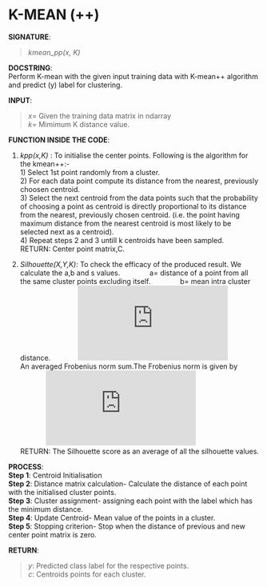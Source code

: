 # K-MEAN (++)

**SIGNATURE**:   
>_kmean_pp(x, K)_

**DOCSTRING**:  
Perform K-mean with the given input training data with K-mean++ algorithm and predict (y) label for clustering.  

**INPUT**:  
>*x*= Given the training data matrix in ndarray  
*k*= Mimimum K distance value.

**FUNCTION INSIDE THE CODE**:  
1) _kpp(x,K)_ : To initialise the center points. Following is the algorithm for the kmean++:-  
        1) Select 1st point randomly from a cluster.  
        2) For each data point compute its distance from the nearest, previously choosen centroid.  
        3) Select the next centroid from the data points such that the probability of choosing a point as centroid is directly proportional to its distance from the nearest, previously chosen centroid. (i.e. the point having maximum distance from the nearest centroid is most likely to be selected next as a centroid).  
        4) Repeat steps 2 and 3 untill k centroids have been sampled.  
RETURN: Center point matrix,C.   

2) _Silhouette(X,Y,K)_: To check the efficacy of the produced result. We calculate the a,b and s values. 
&nbsp;&nbsp;&nbsp;&nbsp;&nbsp;&nbsp;&nbsp;&nbsp;&nbsp;&nbsp;&nbsp;&nbsp;&nbsp; a= distance of a point from all the same cluster points excluding itself.
&nbsp;&nbsp;&nbsp;&nbsp;&nbsp;&nbsp;&nbsp;&nbsp;&nbsp;&nbsp;&nbsp;&nbsp;&nbsp;&nbsp;b= mean intra cluster distance.
&nbsp;&nbsp;&nbsp;&nbsp;&nbsp;&nbsp;&nbsp;&nbsp;&nbsp;&nbsp;&nbsp;&nbsp;&nbsp;![](http://latex.codecogs.com/gif.latex?s%3D%5Cbegin%7Bcases%7D%200%26%20%5Ctext%7B%20if%20%7D%20a%3Db%20%5C%5C%201-%5Cfrac%7Ba%7D%7Bb%7D%26%20%5Ctext%7B%20if%20%7D%20a%3Cb%20%5C%5C%20%5Cfrac%7Bb%7D%7Ba%7D-1%26%20%5Ctext%7B%20if%20%7D%20a%3Eb%20%5Cend%7Bcases%7D)  
An averaged Frobenius norm sum.The Frobenius norm is given by 
&nbsp;&nbsp;&nbsp;&nbsp;&nbsp;&nbsp;&nbsp;&nbsp;&nbsp;&nbsp;&nbsp;&nbsp;&nbsp;![](http://latex.codecogs.com/gif.latex?%7C%7CA%7C%7C_F%20%3D%20%5B%5Csum_%7Bi%2Cj%7D%20abs%28a_%7Bi%2Cj%7D%29%5E2%5D%5E%7B1/2%7D)  
RETURN:
The Silhouette score as an average of all the silhouette values.  

**PROCESS**:  
**Step 1**: Centroid Initialisation  
**Step 2**: Distance matrix calculation- Calculate the distance of each point with the initialised cluster points.  
**Step 3**: Cluster assignment- assigning each point with the label which has the minimum distance.  
**Step 4**: Update Centroid- Mean value of the points in a cluster.    
**Step 5**: Stopping criterion- Stop when the distance of previous and new center point matrix is zero.  

**RETURN**:   
>*y*: Predicted class label for the respective points.   
*c*: Centroids points for each cluster.  